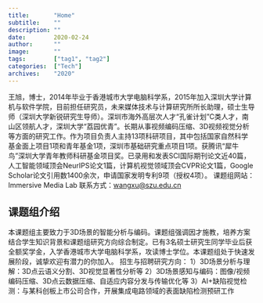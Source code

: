 ```yaml
---
title:       "Home"
subtitle:    ""
description: ""
date:        2020-02-24
author:      ""
image:       ""
tags:        ["tag1", "tag2"]
categories:  ["Tech"]
archives:    "2020"
---
```

王旭，博士，2014年毕业于香港城市大学电脑科学系，2015年加入深圳大学计算机与软件学院，目前担任研究员，未来媒体技术与计算研究所所长助理，硕士生导师（深圳大学新锐研究生导师）。深圳市海外高层次人才“孔雀计划”C类人才，南山区领航人才，深圳大学“荔园优青”。长期从事视频编码压缩、3D视频视觉分析等方面的研究工作。作为项目负责人主持13项科研项目，其中包括国家自然科学基金面上项目1项和青年基金1项，深圳市基础研究重点项目1项。获腾讯“犀牛鸟”深圳大学青年教师科研基金项目奖。已录用和发表SCI国际期刊论文近40篇，人工智能领域顶会NeurIPS论文1篇，计算机视觉领域顶会CVPR论文1篇，Google Scholar论文引用数1400余次，申请国家发明专利9项（授权4项）。
课题组网站：Immersive Media Lab
联系方式：wangxu@szu.edu.cn

## 课题组介绍
本课题组主要致力于3D场景的智能分析与编码。课题组强调因才施教，培养方案结合学生知识背景和课题组研究方向综合制定。已有3名硕士研究生同学毕业后获全额奖学金，入学香港城市大学电脑科学系，攻读博士学位。本课题组处于快速发展阶段，诚挚欢迎有潜力的你加入。
招生与招聘研究方向：
1）3D场景分析与理解：3D点云语义分割、3D视觉显著性分析等
2）3D场景感知与编码：图像/视频编码压缩、3D点云数据压缩、自适应内容分发与传输优化等
3）AI+缺陷视觉检测：与某科创板上市公司合作，开展集成电路领域的表面缺陷检测预研工作